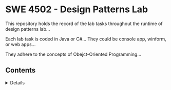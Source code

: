 # SWE 4502 - Design Patterns Lab
This repository holds the record of the lab tasks throughout the runtime of design patterns lab...
 
Each lab task is coded in Java or C#...
They could be console app, winform, or web apps...

They adhere to the concepts of Obejct-Oriented Programming... 

## Contents

<details>
- [Lab01(13th september 2024) - Ride sharing platform](https://github.com/N4M154/dp_lab_112/tree/main/Lab1)
</details>

